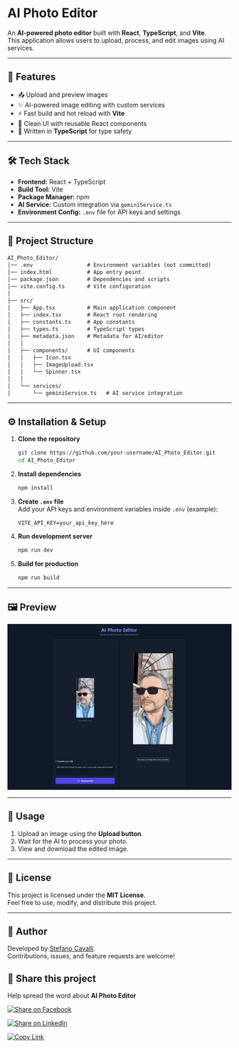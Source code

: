 # AI Photo Editor

An **AI-powered photo editor** built with **React**, **TypeScript**, and **Vite**.  
This application allows users to upload, process, and edit images using AI services.  

---

## 🚀 Features
- 📤 Upload and preview images  
- ✨ AI-powered image editing with custom services  
- ⚡ Fast build and hot reload with **Vite**  
- 🎨 Clean UI with reusable React components  
- 🔧 Written in **TypeScript** for type safety  

---

## 🛠️ Tech Stack
- **Frontend:** React + TypeScript  
- **Build Tool:** Vite  
- **Package Manager:** npm  
- **AI Service:** Custom integration via `geminiService.ts`  
- **Environment Config:** `.env` file for API keys and settings  

---

## 📂 Project Structure
```
AI_Photo_Editor/
│── .env                 # Environment variables (not committed)
│── index.html           # App entry point
│── package.json         # Dependencies and scripts
│── vite.config.ts       # Vite configuration
│
├── src/
│   ├── App.tsx          # Main application component
│   ├── index.tsx        # React root rendering
│   ├── constants.ts     # App constants
│   ├── types.ts         # TypeScript types
│   ├── metadata.json    # Metadata for AI/editor
│   │
│   ├── components/      # UI components
│   │   ├── Icon.tsx
│   │   ├── ImageUpload.tsx
│   │   └── Spinner.tsx
│   │
│   └── services/
│       └── geminiService.ts   # AI service integration
```

---

## ⚙️ Installation & Setup

1. **Clone the repository**
   ```bash
   git clone https://github.com/your-username/AI_Photo_Editor.git
   cd AI_Photo_Editor
   ```

2. **Install dependencies**
   ```bash
   npm install
   ```

3. **Create `.env` file**  
   Add your API keys and environment variables inside `.env` (example):
   ```
   VITE_API_KEY=your_api_key_here
   ```

4. **Run development server**
   ```bash
   npm run dev
   ```

5. **Build for production**
   ```bash
   npm run build
   ```

---

## 🖼️ Preview
<img src="https://github.com/stecavalli/AI-Photo-Editor/blob/master/screenshot.png" alt="screenshot" width="600">
  
---

## 📖 Usage
1. Upload an image using the **Upload button**.  
2. Wait for the AI to process your photo.  
3. View and download the edited image.  

---

## 📜 License
This project is licensed under the **MIT License**.  
Feel free to use, modify, and distribute this project.  

---

## 👤 Author
Developed by [Stefano Cavalli](https://github.com/stecavalli).  
Contributions, issues, and feature requests are welcome!  

## 📢 Share this project

Help spread the word about **AI Photo Editor**

[![Share on Facebook](https://img.shields.io/badge/Facebook-1877F2?logo=facebook&logoColor=white)](https://www.facebook.com/sharer/sharer.php?u=https://github.com/stecavalli/AI-Photo-Editor)

[![Share on LinkedIn](https://img.shields.io/badge/LinkedIn-0A66C2?logo=linkedin&logoColor=white)](https://www.linkedin.com/sharing/share-offsite/?url=https://github.com/stecavalli/AI-Photo-Editor)

[![Copy Link](https://img.shields.io/badge/Copy%20Link-000000?logo=link&logoColor=white)](https://github.com/stecavalli/AI-Photo-Editor)

